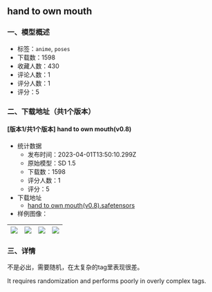 ## hand to own mouth
### 一、模型概述

- 标签：`anime`, `poses`
- 下载数：1598
- 收藏人数：430
- 评论人数：1
- 评分人数：1
- 评分：5

### 二、下载地址（共1个版本）

#### [版本1/共1个版本] hand to own mouth(v0.8)

- 统计数据
  - 发布时间：2023-04-01T13:50:10.299Z
  - 原始模型：SD 1.5
  - 下载数：1598
  - 评分人数：1
  - 评分：5
- 下载地址
  - [hand to own mouth(v0.8).safetensors](https://civitai.com/api/download/models/33171)
- 样例图像：

| <img src="https://image.civitai.com/xG1nkqKTMzGDvpLrqFT7WA/4649e4e9-2164-4652-fdd1-9a6f87631500/width=450/377919.jpeg" /> | <img src="https://image.civitai.com/xG1nkqKTMzGDvpLrqFT7WA/a4b20bce-0844-4605-2b35-a4e3840a5100/width=450/377922.jpeg" /> | <img src="https://image.civitai.com/xG1nkqKTMzGDvpLrqFT7WA/2e820ef6-0838-4f8c-7a44-71f129fcdb00/width=450/377921.jpeg" /> | <img src="https://image.civitai.com/xG1nkqKTMzGDvpLrqFT7WA/4aeda7dd-70f2-4b31-8c89-39ba8835c100/width=450/377920.jpeg" /> |
| ---- | ---- | ---- | ---- |


### 三、详情
<p>不是必出，需要随机，在太复杂的tag里表现很差。</p><p>It requires randomization and performs poorly in overly complex tags.</p>